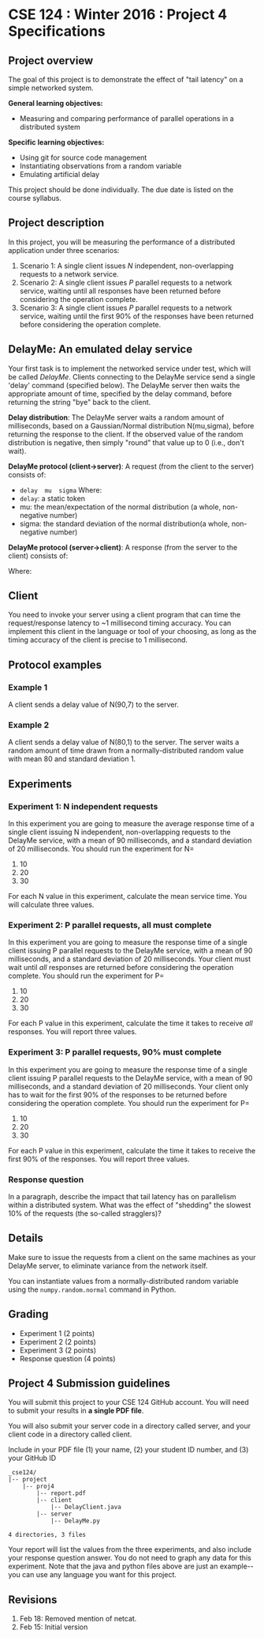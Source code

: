 # CSE 124 : Winter 2016 : Project 4 Specifications

## Project overview

The goal of this project is to demonstrate the effect of "tail latency" on a simple networked system.

**General learning objectives:**

* Measuring and comparing performance of parallel operations in a distributed system

**Specific learning objectives:**

* Using git for source code management
* Instantiating observations from a random variable
* Emulating artificial delay

This project should be done individually. The due date is listed on the course syllabus.

## Project description

In this project, you will be measuring the performance of a distributed application under three scenarios:

1. Scenario 1: A single client issues _N_ independent, non-overlapping requests to a network service.
2. Scenario 2: A single client issues _P_ parallel requests to a network service, waiting until all responses have been returned before considering the operation complete.
3. Scenario 3: A single client issues _P_ parallel requests to a network service, waiting until the first 90% of the responses have been returned before considering the operation complete.

## DelayMe: An emulated delay service

Your first task is to implement the networked service under test, which will be called _DelayMe_. Clients connecting to the DelayMe service send a single 'delay' command (specified below). The DelayMe server then waits the appropriate amount of time, specified by the delay command, before returning the string "bye" back to the client.

**Delay distribution**: The DelayMe server waits a random amount of milliseconds, based on a Gaussian/Normal distribution N(mu,sigma), before returning the response to the client. If the observed value of the random distribution is negative, then simply "round" that value up to 0 (i.e., don't wait).

**DelayMe protocol (client->server)**: A request (from the client to the server) consists of:

* `delay  mu  sigma`
Where:
* `delay`: a static token
* mu: the mean/expectation of the normal distribution (a whole, non-negative number)
* sigma: the standard deviation of the normal distribution(a whole, non-negative number)

**DelayMe protocol (server->client)**: A response (from the server to the client) consists of:

Where:

## Client

You need to invoke your server using a client program that can time the request/response latency to ~1 millisecond timing accuracy. You can implement this client in the language or tool of your choosing, as long as the timing accuracy of the client is precise to 1 millisecond.

## Protocol examples

### Example 1

A client sends a delay value of N(90,7) to the server.

### Example 2

A client sends a delay value of N(80,1) to the server. The server waits a random amount of time drawn from a normally-distributed random value with mean 80 and standard deviation 1.

## Experiments

### Experiment 1: N independent requests

In this experiment you are going to measure the average response time of a single client issuing N independent, non-overlapping requests to the DelayMe service, with a mean of 90 milliseconds, and a standard deviation of 20 milliseconds. You should run the experiment for N=

1. 10
2. 20
3. 30

For each N value in this experiment, calculate the mean service time. You will calculate three values.

### Experiment 2: P parallel requests, all must complete

In this experiment you are going to measure the response time of a single client issuing P parallel requests to the DelayMe service, with a mean of 90 milliseconds, and a standard deviation of 20 milliseconds. Your client must wait until *all* responses are returned before considering the operation complete. You should run the experiment for P=

1. 10
2. 20
3. 30

For each P value in this experiment, calculate the time it takes to receive *all* responses. You will report three values.

### Experiment 3: P parallel requests, 90% must complete

In this experiment you are going to measure the response time of a single client issuing P parallel requests to the DelayMe service, with a mean of 90 milliseconds, and a standard deviation of 20 milliseconds. Your client only has to wait for the first 90% of the responses to be returned before considering the operation complete. You should run the experiment for P=

1. 10
2. 20
3. 30

For each P value in this experiment, calculate the time it takes to receive the first 90% of the responses. You will report three values.

### Response question

In a paragraph, describe the impact that tail latency has on parallelism within a distributed system. What was the effect of "shedding" the slowest 10% of the requests (the so-called stragglers)?

## Details

Make sure to issue the requests from a client on the same machines as your DelayMe server, to eliminate variance from the network itself.

You can instantiate values from a normally-distributed random variable using the `numpy.random.normal` command in Python.

## Grading

* Experiment 1 (2 points)
* Experiment 2 (2 points)
* Experiment 3 (2 points)
* Response question (4 points)

## Project 4 Submission guidelines

You will submit this project to your CSE 124 GitHub account. You will need to submit your results in **a single PDF file**.

You will also submit your server code in a directory called server, and your client code in a directory called client.

Include in your PDF file (1) your name, (2) your student ID number, and (3) your GitHub ID

```
_cse124/
|-- project
    |-- proj4
        |-- report.pdf
        |-- client
            |-- DelayClient.java
        |-- server
            |-- DelayMe.py

4 directories, 3 files
```

Your report will list the values from the three experiments, and also include your response question answer. You do not need to graph any data for this experiment. Note that the java and python files above are just an example--you can use any language you want for this project.

## Revisions

1. Feb 18: Removed mention of netcat.
2. Feb 15: Initial version

[1]: http://cseweb.ucsd.edu/example1.png
[2]: http://cseweb.ucsd.edu/example2.png